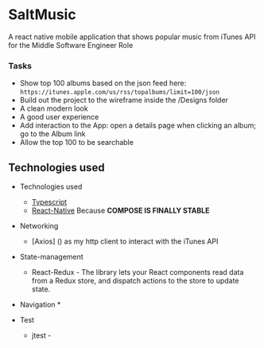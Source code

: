 # SaltMusic

A react native mobile application that shows popular music from iTunes API for the Middle Software Engineer Role

### Tasks

- Show top 100 albums based on the json feed here: `https://itunes.apple.com/us/rss/topalbums/limit=100/json`
- Build out the project to the wireframe inside the /Designs folder
- A clean modern look
- A good user experience
- Add interaction to the App: open a details page when clicking an album; go to the Album link
- Allow the top 100 to be searchable

## Technologies used
* Technologies used
    * [Typescript](https://kotlinlang.org/)
    * [React-Native](https://developer.android.com/jetpack/compose) Because **COMPOSE IS FINALLY STABLE**

* Networking
    * [Axios] () as my http client to interact with the iTunes API
    
* State-management
    * React-Redux - The library lets your React components read data from a Redux store, and dispatch actions to the store to update state.

* Navigation
    * 
* Test
    * jtest -